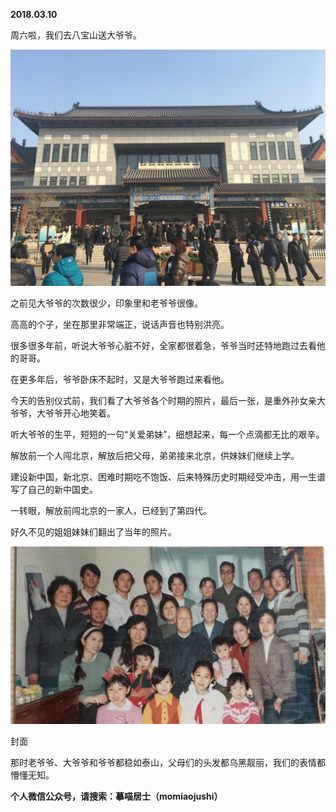 
          
            
**2018.03.10**

周六啦，我们去八宝山送大爷爷。




![](img/51001-031b7259b44d9c90.JPG)




之前见大爷爷的次数很少，印象里和老爷爷很像。

高高的个子，坐在那里非常端正，说话声音也特别洪亮。

很多很多年前，听说大爷爷心脏不好，全家都很着急，爷爷当时还特地跑过去看他的哥哥。

在更多年后，爷爷卧床不起时，又是大爷爷跑过来看他。

今天的告别仪式前，我们看了大爷爷各个时期的照片，最后一张，是重外孙女亲大爷爷，大爷爷开心地笑着。

听大爷爷的生平，短短的一句“关爱弟妹”，细想起来，每一个点滴都无比的艰辛。

解放前一个人闯北京，解放后把父母，弟弟接来北京，供妹妹们继续上学。

建设新中国，新北京、困难时期吃不饱饭、后来特殊历史时期经受冲击，用一生谱写了自己的新中国史。

一转眼，解放前闯北京的一家人，已经到了第四代。

好久不见的姐姐妹妹们翻出了当年的照片。




![](img/51001-c4e03124982410c4.jpg)

封面


那时老爷爷、大爷爷和爷爷都稳如泰山，父母们的头发都乌黑靓丽，我们的表情都懵懂无知。


**个人微信公众号，请搜索：摹喵居士（momiaojushi）**

          
        